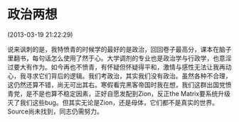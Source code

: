 # 政治两想


(2013-03-19 21:22:29)





说来讽刺的是，我特愤青的时候学的最好的是政治，回回卷子最高分，课本在脑子里翻书，每句话怎么使用了然于心。大学调剂的专业也是政治学与行政学，也意淫 过要大有作为。如今再也不愤青，有怀疑但怀疑得平和，激情与感性无法让我再动心，我寻求它们背后的逻辑。我们考政治，其实我们没有政治。虽然各种不合理， 这仍然还算不错，尚无可出其右。寒假看完黑客帝国时我在想，我们这群出国党愤青党，是不是也算不稳定因素，正好自愿发配到Zion，反正the Matrix要系统升级灭了我们这些bug。但其实无论是Zion，还是母体，它们都不是真实的世界。Source尚未找到，同志仍需努力。


